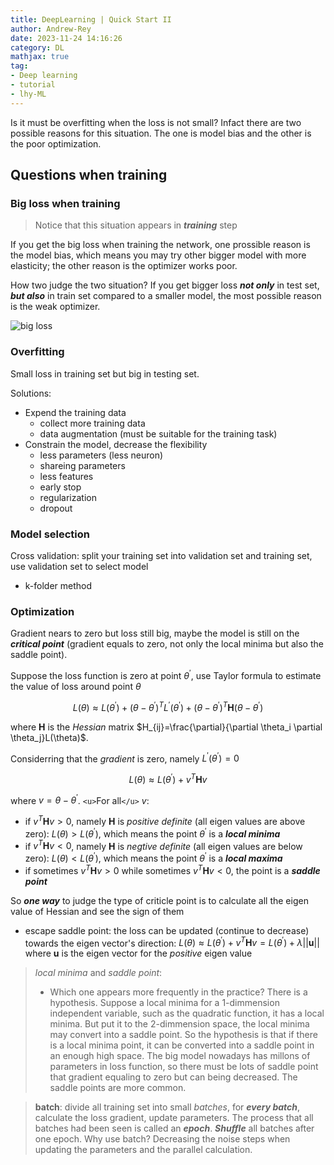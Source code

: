 ```yaml
---
title: DeepLearning | Quick Start II
author: Andrew-Rey
date: 2023-11-24 14:16:26
category: DL
mathjax: true
tag:
- Deep learning
- tutorial
- lhy-ML
---
```

Is it must be overfitting when the loss is not small? Infact there are two possible reasons for this situation. The one is model bias and the other is the poor optimization.

<!--more-->

## Questions when training

### Big loss when training

> Notice that this situation appears in ***training*** step

If you get the big loss when training the network, one prossible reason is the model bias, which means you may try other bigger model with more elasticity; the other reason is the optimizer works poor.

How two judge the two situation? If you get bigger loss ***not only*** in test set, ***but also*** in train set compared to a smaller model, the most possible reason is the weak optimizer.

![big loss](image.png)

### Overfitting

Small loss in training set but big in testing set.

Solutions:

- Expend the training data
  - collect more training data
  - data augmentation (must be suitable for the training task)
- Constrain the model, decrease the flexibility
  - less parameters (less neuron)
  - shareing parameters
  - less features
  - early stop
  - regularization
  - dropout

### Model selection

Cross validation: split your training set into validation set and training set, use validation set to select model

- k-folder method

### Optimization

Gradient nears to zero but loss still big, maybe the model is still on the ***critical point*** (gradient equals to zero, not only the local minima but also the saddle point).

Suppose the loss function is zero at point $\theta^{\prime}$, use Taylor formula to estimate the value of loss around point $\theta$

$$
L(\theta) \approx L(\theta^{\prime}) + (\theta - \theta^{\prime})^T L^{\prime}(\theta^{\prime}) +  (\theta - \theta^{\prime})^T \mathbf{H}  (\theta - \theta^{\prime})
$$

where $\mathbf{H}$ is the *Hessian* matrix $H_{ij}=\frac{\partial}{\partial \theta_i \partial \theta_j}L(\theta)$.

Considerring that the *gradient* is zero, namely $L^{\prime}(\theta^{\prime}) = 0$

$$
L(\theta) \approx L(\theta^{\prime}) + v^T \mathbf{H} v
$$

where $v = \theta - \theta^{\prime}$. `<u>`For all`</u>` $v$:

- if $v^T \mathbf{H} v > 0$, namely $\mathbf{H}$ is *positive definite* (all eigen values are above zero): $L(\theta) > L(\theta^{\prime})$, which means the point $\theta^{\prime}$ is a ***local minima***
- if $v^T \mathbf{H} v < 0$, namely $\mathbf{H}$ is *negtive definite* (all eigen values are below zero): $L(\theta) < L(\theta^{\prime})$, which means the point $\theta^{\prime}$ is a ***local maxima***
- if sometimes $v^T \mathbf{H} v > 0$ while sometimes $v^T \mathbf{H} v < 0$, the point is a ***saddle point***

So ***one way*** to judge the type of criticle point is to calculate all the eigen value of Hessian and see the sign of them

- escape saddle point: the loss can be updated (continue to decrease) towards the eigen vector's direction: $L(\theta) \approx L(\theta^{\prime}) + v^T \mathbf{H} v = L(\theta^{\prime}) + \lambda ||\mathbf{u}||$ where $\mathbf{u}$ is the eigen vector for the *positive* eigen value

> *local minima* and *saddle point*:
>
> - Which one appears more frequently in the practice? There is a hypothesis. Suppose a local minima for a 1-dimmension independent variable, such as the quadratic function, it has a local minima. But put it to the 2-dimmension space, the local minima may convert into a saddle point. So the hypothesis is that if there is a local minima point, it can be converted into a saddle point in an enough high space. The big model nowadays has millons of parameters in loss function, so there must be lots of saddle point that gradient equaling to zero but can being decreased. The saddle points are more common.

> **batch**: divide all training set into small *batches*, for ***every batch***, calculate the loss gradient, update parameters. The process that all batches had been seen is called an ***epoch***. ***Shuffle*** all batches after one epoch. Why use batch? Decreasing the noise steps when updating the parameters and the parallel calculation.
